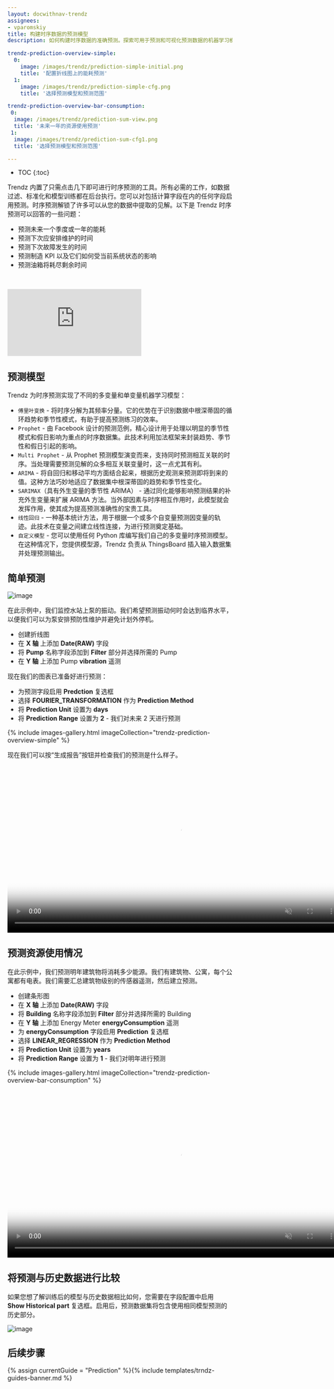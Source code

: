 ```yaml
---
layout: docwithnav-trendz
assignees:
- vparomskiy
title: 构建时序数据的预测模型
description: 如何构建时序数据的准确预测。探索可用于预测和可视化预测数据的机器学习模型。

trendz-prediction-overview-simple:
  0:
    image: /images/trendz/prediction-simple-initial.png
    title: '配置折线图上的能耗预测'
  1:
    image: /images/trendz/prediction-simple-cfg.png
    title: '选择预测模型和预测范围'

trendz-prediction-overview-bar-consumption:
 0:
  image: /images/trendz/prediction-sum-view.png
  title: '未来一年的资源使用预测'
 1:
  image: /images/trendz/prediction-sum-cfg1.png
  title: '选择预测模型和预测范围'

---
```


* TOC
{:toc}

Trendz 内置了只需点击几下即可进行时序预测的工具。所有必需的工作，如数据过滤、标准化和模型训练都在后台执行。您可以对包括计算字段在内的任何字段启用预测。时序预测解锁了许多可以从您的数据中提取的见解。以下是 Trendz 时序预测可以回答的一些问题：

* 预测未来一个季度或一年的能耗
* 预测下次应安排维护的时间
* 预测下次故障发生的时间
* 预测制造 KPI 以及它们如何受当前系统状态的影响
* 预测油箱将耗尽剩余时间

&nbsp;
<div id="video">  
    <div  id="video_wrapper">
        <iframe src="https://www.youtube.com/embed/cuGPiBeaA18" frameborder="0" allowfullscreen></iframe>
    </div>
</div>

## 预测模型

Trendz 为时序预测实现了不同的多变量和单变量机器学习模型：

* `傅里叶变换` - 将时序分解为其频率分量。它的优势在于识别数据中根深蒂固的循环趋势和季节性模式，有助于提高预测练习的效率。
* `Prophet` - 由 Facebook 设计的预测范例，精心设计用于处理以明显的季节性模式和假日影响为重点的时序数据集。此技术利用加法框架来封装趋势、季节性和假日引起的影响。
* `Multi Prophet` - 从 Prophet 预测模型演变而来，支持同时预测相互关联的时序。当处理需要预测见解的众多相互关联变量时，这一点尤其有利。
* `ARIMA` - 将自回归和移动平均方面结合起来，根据历史观测来预测即将到来的值。这种方法巧妙地适应了数据集中根深蒂固的趋势和季节性变化。
* `SARIMAX`（具有外生变量的季节性 ARIMA） - 通过同化能够影响预测结果的补充外生变量来扩展 ARIMA 方法。当外部因素与时序相互作用时，此模型就会发挥作用，使其成为提高预测准确性的宝贵工具。
* `线性回归` - 一种基本统计方法，用于根据一个或多个自变量预测因变量的轨迹。此技术在变量之间建立线性连接，为进行预测奠定基础。
* `自定义模型` - 您可以使用任何 Python 库编写我们自己的多变量时序预测模型。在这种情况下，您提供模型源，Trendz 负责从 ThingsBoard 插入输入数据集并处理预测输出。


## 简单预测

![image](/images/trendz/prediction-simple-view.png)

在此示例中，我们监控水站上泵的振动。我们希望预测振动何时会达到临界水平，以便我们可以为泵安排预防性维护并避免计划外停机。

* 创建折线图
* 在 **X 轴** 上添加 **Date(RAW)** 字段
* 将 **Pump** 名称字段添加到 **Filter** 部分并选择所需的 Pump
* 在 **Y 轴** 上添加 Pump **vibration** 遥测

现在我们的图表已准备好进行预测：
* 为预测字段启用 **Predction** 复选框
* 选择 **FOURIER_TRANSFORMATION** 作为 **Prediction Method**
* 将 **Prediction Unit** 设置为 **days**
* 将 **Prediction Range** 设置为 **2** - 我们对未来 2 天进行预测

{% include images-gallery.html imageCollection="trendz-prediction-overview-simple" %}

现在我们可以按“生成报告”按钮并检查我们的预测是什么样子。

<div class="image-block">
    <div class="image-wrapper">
       <video poster="/images/trendz/prediction-simple-view.png" autoplay="" loop="" preload="auto" muted="" style="width: 750px">
            <source src="https://tb-videos.s3-us-west-1.amazonaws.com/trndz-vibration-predict.webm" type="video/webm">                 
        </video> 
    </div>
</div>


## 预测资源使用情况

在此示例中，我们预测明年建筑物将消耗多少能源。我们有建筑物、公寓，每个公寓都有电表。我们需要汇总建筑物级别的传感器遥测，然后建立预测。

* 创建条形图
* 在 **X 轴** 上添加 **Date(RAW)** 字段
* 将 **Building** 名称字段添加到 **Filter** 部分并选择所需的 Building
* 在 **Y 轴** 上添加 Energy Meter **energyConsumption** 遥测
* 为 **energyConsumption** 字段启用 **Prediction** 复选框
* 选择 **LINEAR_REGRESSION** 作为 **Prediction Method**
* 将 **Prediction Unit** 设置为 **years**
* 将 **Prediction Range** 设置为 **1** - 我们对明年进行预测

{% include images-gallery.html imageCollection="trendz-prediction-overview-bar-consumption" %}

<div class="image-block">
    <div class="image-wrapper">
       <video poster="/images/trendz/prediction-sum-view.png" autoplay="" loop="" preload="auto" muted="" style="width: 750px">
            <source src="https://tb-videos.s3-us-west-1.amazonaws.com/trndz-enrgy-predict.webm" type="video/webm">                 
        </video> 
    </div>
</div>


## 将预测与历史数据进行比较

如果您想了解训练后的模型与历史数据相比如何，您需要在字段配置中启用 **Show Historical part** 复选框。启用后，预测数据集将包含使用相同模型预测的历史部分。
 
![image](/images/trendz/prediction-validation.png)
 
## 后续步骤

{% assign currentGuide = "Prediction" %}{% include templates/trndz-guides-banner.md %}